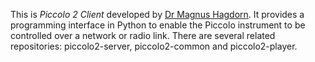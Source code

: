 This is *Piccolo 2 Client* developed by [Dr Magnus Hagdorn](https://bitbucket.org/magnus_hagdorn/). It provides a programming interface in Python to enable the Piccolo instrument to be controlled over a network or radio link. There are several related repositories: piccolo2-server, piccolo2-common and piccolo2-player.